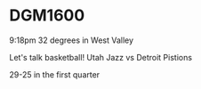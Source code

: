 # DGM1600

9:18pm
32 degrees in West Valley 


Let's talk basketball!
Utah Jazz vs Detroit Pistions

29-25 in the first quarter
